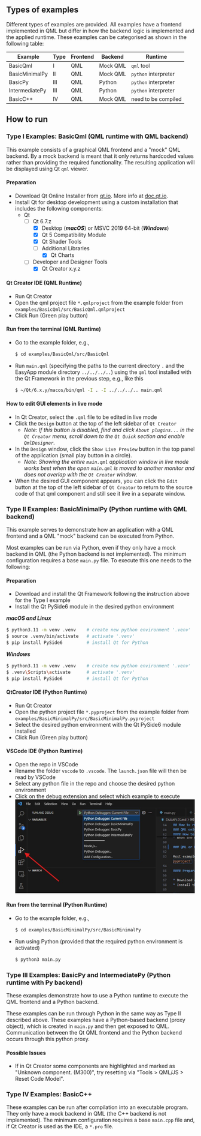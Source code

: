 ## Types of examples

Different types of examples are provided. All examples have a frontend implemented in QML but differ in how the backend logic is implemented and the applied runtime. These examples can be categorised as shown in the following table:

| Example        | Type | Frontend | Backend  | Runtime               |
| -------------- | ---- | -------- | -------- | -------------------- |
| BasicQml       | I    | QML      | Mock QML | `qml` tool           |
| BasicMinimalPy | II   | QML      | Mock QML | `python` interpreter |
| BasicPy        | III  | QML      | Python   | `python` interpreter |
| IntermediatePy | III  | QML      | Python   | `python` interpreter |
| BasicC++       | IV   | QML      | Mock QML | need to be compiled  |


## How to run

### Type I Examples: BasicQml (QML runtime with QML backend)

This example consists of a graphical QML frontend and a "mock" QML backend. By a mock backend is meant that it only returns hardcoded values rather than providing the required functionality. The resulting application will be displayed using Qt `qml` viewer.

#### Preparation

* Download Qt Online Installer from [qt.io](https://www.qt.io/download-qt-installer-oss). More info at [doc.qt.io](https://doc.qt.io/qt-6/qt-online-installation.html).
* Install Qt for desktop development using a custom installation that includes the following components:
    * Qt
	   * [ ] Qt 6.7.z
	       * [x] Desktop (***macOS***) or MSVC 2019 64-bit (***Windows***)
	       * [x] Qt 5 Compatibility Module
	       * [x] Qt Shader Tools
   	       * [ ] Additional Libraries
   	           * [x] Qt Charts  
	   * [ ] Developer and Designer Tools
	       * [x] Qt Creator x.y.z

#### Qt Creator IDE (QML Runtime)
* Run Qt Creator
* Open the qml project file `*.qmlproject` from the example folder from `examples/BasicQml/src/BasicQml.qmlproject`
* Click Run (Green play button)

#### Run from the terminal (QML Runtime)
* Go to the example folder, e.g.,

  ```sh
  $ cd examples/BasicQml/src/BasicQml
  ```

* Run `main.qml` (specifying the paths to the current directory `.` and the EasyApp module directory `../../../..`) using the `qml` tool installed with the Qt Framework in the previous step, e.g., like this

  ```sh
  $ ~/Qt/6.x.y/macos/bin/qml -I . -I ../../../.. main.qml
  ```

#### How to edit GUI elements in live mode

* In Qt Creator, select the `.qml` file to be edited in live mode
* Click the `Design` button at the top of the left sidebar of `Qt Creator`
    * _Note: If this button is disabled, find and click `About plugins...` in the `Qt Creator` menu, scroll down to the `Qt Quick` section and enable `QmlDesigner`._
* In the `Design` window, click the `Show Live Preview` button in the top panel of the application (small play button in a circle).
    * _Note: Showing the entire `main.qml` application window in live mode works best when the open `main.qml` is moved to another monitor and does not overlap with the `Qt Creator` window_.
* When the desired GUI component appears, you can click the `Edit` button at the top of the left sidebar of `Qt Creator` to return to the source code of that qml component and still see it live in a separate window.

### Type II Examples: BasicMinimalPy (Python runtime with QML backend)

This example serves to demonstrate how an application with a QML frontend and a QML "mock" backend can be executed from Python.

Most examples can be run via Python, even if they only have a mock backend in QML (the Python backend is not implemented). The minimum configuration requires a base `main.py` file. To execute this one needs to the following:

#### Preparation

* Download and install the Qt Framework following the instruction above for the Type I example
* Install the Qt PySide6 module in the desired python environment

***macOS and Linux***

  ```sh
  $ python3.11 -m venv .venv    # create new python environment '.venv'
  $ source .venv/bin/activate   # activate '.venv'
  $ pip install PySide6         # install Qt for Python
  ```

***Windows***

  ```sh
  $ python3.11 -m venv .venv    # create new python environment '.venv'
  $ .venv\Scripts\activate      # activate '.venv'
  $ pip install PySide6         # install Qt for Python
  ```

#### QtCreator IDE (Python Runtime)
* Run Qt Creator
* Open the python project file `*.pyproject` from the example folder from `examples/BasicMinimalPy/src/BasicMinimalPy.pyproject`
* Select the desired python environment with the Qt PySide6 module installed
* Click Run (Green play button)

#### VSCode IDE (Python Runtime)
* Open the repo in VSCode
* Rename the folder `vscode` to `.vscode`. The `launch.json` file will then be read by VSCode
* Select any python file in the repo and choose the desired python environment
* Click on the debug extension and select which example to execute
![Debug dropdown window](.\resources\images\vscode_debug.jpg)

#### Run from the terminal (Python Runtime)
* Go to the example folder, e.g.,

  ```sh
  $ cd examples/BasicMinimalPy/src/BasicMinimalPy
  ```
* Run using Python (provided that the required python environment is activated)

  ```sh
  $ python3 main.py
  ```

### Type III Examples: BasicPy and IntermediatePy (Python runtime with Py backend)

These examples demonstrate how to use a Python runtime to execute the QML frontend and a Python backend.

These examples can be run through Python in the same way as Type II described above. These examples have a Python-based backend (proxy object),  which is created in `main.py` and then get exposed to QML. Communication between the Qt QML frontend and the Python backend occurs through this python proxy.

#### Possible Issues

* If in Qt Creator some components are highlighted and marked as "Unknown component. (M300)", try resetting via "Tools > QML/JS > Reset Code Model".

### Type IV Examples: BasicC++

These examples can be run after compilation into an executable program. They only have a mock backend in QML (the C++ backend is not implemented). The minimum configuration requires a base `main.cpp` file and, if Qt Creator is used as the IDE, a `*.pro` file.
